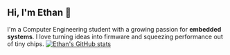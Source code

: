 ## Hi, I'm Ethan 👋

I'm a Computer Engineering student with a growing passion for **embedded systems**. I love turning ideas into firmware and squeezing performance out of tiny chips.
[![Ethan's GitHub stats](https://github-readme-stats.vercel.app/api?username=etthann)](https://github.com/etthann/github-readme-stats)
<!--
**etthann/etthann** is a ✨ _special_ ✨ repository because its `README.md` (this file) appears on your GitHub profile.

Here are some ideas to get you started:

- 🔭 I’m currently working on ...
- 🌱 I’m currently learning ...
- 👯 I’m looking to collaborate on ...
- 🤔 I’m looking for help with ...
- 💬 Ask me about ...
- 📫 How to reach me: ...
- 😄 Pronouns: ...
- ⚡ Fun fact: ...
-->
